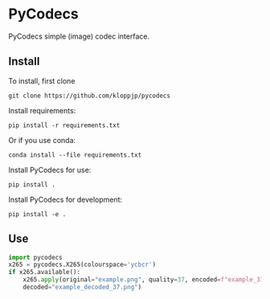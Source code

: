 # PyCodecs
PyCodecs simple (image) codec interface.

## Install
To install, first clone 
```shell script
git clone https://github.com/kloppjp/pycodecs
```
Install requirements:
```shell script
pip install -r requirements.txt
```
Or if you use conda:
```shell script
conda install --file requirements.txt
```
Install PyCodecs for use:
```shell script
pip install .
```
Install PyCodecs for development:
```shell script
pip install -e .
```

## Use

```python
import pycodecs
x265 = pycodecs.X265(colourspace='ycbcr')
if x265.available():
    x265.apply(original="example.png", quality=37, encoded=f"example_37.{x265.file_extension}",
    decoded="example_decoded_37.png")
```